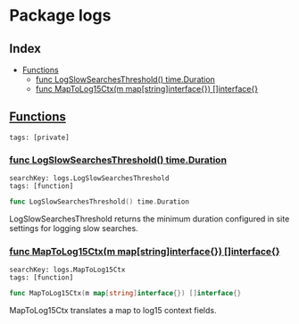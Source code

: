 # Package logs

## Index

* [Functions](#func)
    * [func LogSlowSearchesThreshold() time.Duration](#LogSlowSearchesThreshold)
    * [func MapToLog15Ctx(m map[string]interface{}) []interface{}](#MapToLog15Ctx)


## <a id="func" href="#func">Functions</a>

```
tags: [private]
```

### <a id="LogSlowSearchesThreshold" href="#LogSlowSearchesThreshold">func LogSlowSearchesThreshold() time.Duration</a>

```
searchKey: logs.LogSlowSearchesThreshold
tags: [function]
```

```Go
func LogSlowSearchesThreshold() time.Duration
```

LogSlowSearchesThreshold returns the minimum duration configured in site settings for logging slow searches. 

### <a id="MapToLog15Ctx" href="#MapToLog15Ctx">func MapToLog15Ctx(m map[string]interface{}) []interface{}</a>

```
searchKey: logs.MapToLog15Ctx
tags: [function]
```

```Go
func MapToLog15Ctx(m map[string]interface{}) []interface{}
```

MapToLog15Ctx translates a map to log15 context fields. 

